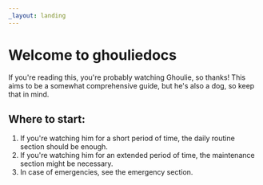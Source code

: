 ```yaml
---
_layout: landing
---
```


# Welcome to ghouliedocs

If you're reading this, you're probably watching Ghoulie, so thanks!  This aims to be a somewhat comprehensive guide, but he's also a dog, so keep that in mind.

## Where to start:

1. If you're watching him for a short period of time, the daily routine section should be enough.
2. If you're watching him for an extended period of time, the maintenance section might be necessary.
3. In case of emergencies, see the emergency section.